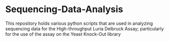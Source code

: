# Sequencing-Data-Analysis

This repository holds various python scripts that are used in analyzing sequencing data for the High-throughput Luria Delbruck Assay; particularly for the use of the assay on the Yeast Knock-Out library
